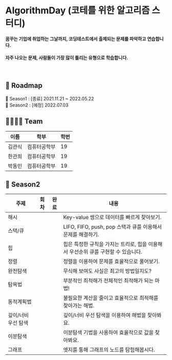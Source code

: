 # AlgorithmDay (코테를 위한 알고리즘 스터디)
#### 꿈꾸는 기업에 취업하는 그날까지, 코딩테스트에서 출제되는 문제를 파악하고 연습합니다.
#### 자주 나오는 문제, 사람들이 가장 많이 틀리는 유형으로 학습합니다.
<br>

## 🚗 Roadmap
🌱 Season1 : [종료] 2021.11.21 ~ 2022.05.22<br>
🚀 Season2 : [예정] 2022.07.03  <br>

## 👨‍👨‍👦‍👦 Team
| 이름   | 학부         |학번|
| ------ | ------------ |----|
| 김관식 | 컴퓨터공학부 | 19 |
| 한관희 | 컴퓨터공학부 | 19 |
| 박동민 | 컴퓨터공학부 | 19 |

## 🚀 Season2
| 주제                  | 회차 | 완료 | 내용 |
| ----------------------| :--: | :---: | ------------------------------------------------------------------ |
| 해시                  |      |       | Key-value 쌍으로 데이터를 빠르게 찾아보기.                         |
| 스택/큐               |      |       | LIFO, FIFO, push, pop 스택과 큐를 이용해서 문제를 해결하기. |
| 힙                    |      |       | 힙은 특정한 규칙을 가지는 트리로, 힙을 이용해서 우선순위 큐를 구현할 수 있습니다.|
| 정렬                  |      |       | 정렬을 이용하여 문제를 효율적으로 풀어보기.      |
| 완전탐색              |      |       | 무식해 보여도 사실은 최고의 방법일지도?     |
| 탐욕법                |      |       | 부분적인 최적해가 전체적인 최적해가 되는 마법!    |
| 동적계획법            |      |       | 불필요한 계산을 줄이고 효율적으로 최적해를 찾아가는 해법.     |
| 깊이/너비 우선 탐색   |      |       | 깊이/너비 우선 탐색을 이용하여 해법을 찾아봐요.      |
| 이분탐색              |      |       | 이분탐색 기법을 사용하여 효율적으로 값을 찾아봐요.   |
| 그래프                |      |       | 엣지를 통해 그래프의 노드를 탐험해봅시다.   |
